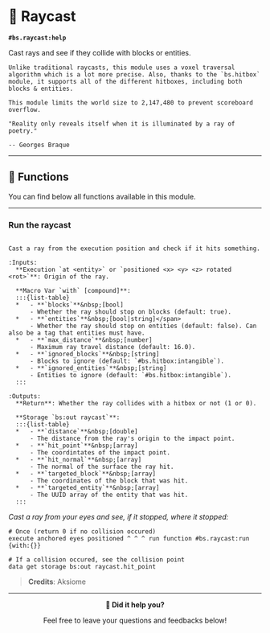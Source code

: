 # 🔦 Raycast

**`#bs.raycast:help`**

Cast rays and see if they collide with blocks or entities.

```{note}
Unlike traditional raycasts, this module uses a voxel traversal algorithm which is a lot more precise. Also, thanks to the `bs.hitbox` module, it supports all of the different hitboxes, including both blocks & entities.
```

```{important}
This module limits the world size to 2,147,480 to prevent scoreboard overflow.
```

```{epigraph}
"Reality only reveals itself when it is illuminated by a ray of poetry."

-- Georges Braque
```

---

## 🔧 Functions

You can find below all functions available in this module.

---

### Run the raycast

```{function} #bs.raycast:run

Cast a ray from the execution position and check if it hits something.

:Inputs:
  **Execution `at <entity>` or `positioned <x> <y> <z> rotated <rot>`**: Origin of the ray.

  **Macro Var `with` [compound]**:
  :::{list-table}
  *   - **`blocks`**&nbsp;[bool]
      - Whether the ray should stop on blocks (default: true).
  *   - **`entities`**&nbsp;[bool|string]</span>
      - Whether the ray should stop on entities (default: false). Can also be a tag that entities must have.
  *   - **`max_distance`**&nbsp;[number]
      - Maximum ray travel distance (default: 16.0).
  *   - **`ignored_blocks`**&nbsp;[string]
      - Blocks to ignore (default: `#bs.hitbox:intangible`).
  *   - **`ignored_entities`**&nbsp;[string]
      - Entities to ignore (default: `#bs.hitbox:intangible`).
  :::

:Outputs:
  **Return**: Whether the ray collides with a hitbox or not (1 or 0).

  **Storage `bs:out raycast`**:
  :::{list-table}
  *   - **`distance`**&nbsp;[double]
      - The distance from the ray's origin to the impact point.
  *   - **`hit_point`**&nbsp;[array]
      - The coordintates of the impact point.
  *   - **`hit_normal`**&nbsp;[array]
      - The normal of the surface the ray hit.
  *   - **`targeted_block`**&nbsp;[array]
      - The coordinates of the block that was hit.
  *   - **`targeted_entity`**&nbsp;[array]
      - The UUID array of the entity that was hit.
  :::
```

*Cast a ray from your eyes and see, if it stopped, where it stopped:*

```mcfunction
# Once (return 0 if no collision occured)
execute anchored eyes positioned ^ ^ ^ run function #bs.raycast:run {with:{}}

# If a collision occured, see the collision point
data get storage bs:out raycast.hit_point
```

> **Credits**: Aksiome

---

<div id="gs-comments" align=center>

**💬 Did it help you?**

Feel free to leave your questions and feedbacks below!

</div>
